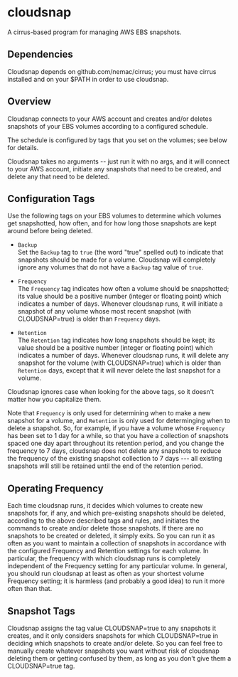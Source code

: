# cloudsnap

A cirrus-based program for managing AWS EBS snapshots.

## Dependencies

Cloudsnap depends on github.com/nemac/cirrus; you must have cirrus installed and on your $PATH
in order to use cloudsnap.

## Overview

Cloudsnap connects to your AWS account and creates and/or deletes snapshots
of your EBS volumes according to a configured schedule.

The schedule is configured by tags that you set on the volumes; see below
for details.

Cloudsnap takes no arguments -- just run it with no args, and it will connect
to your AWS account, initiate any snapshots that need to be created, and
delete any that need to be deleted.

## Configuration Tags

Use the following tags on your EBS volumes to determine which volumes
get snapshotted, how often, and for how long those snapshots are kept
around before being deleted.

  * `Backup`  
    Set the `Backup` tag to `true` (the word "true" spelled out) to indicate
    that snapshots should be made for a volume.  Cloudsnap will completely
    ignore any volumes that do not have a `Backup` tag value of `true`.
    
  * `Frequency`  
    The `Frequency` tag indicates how often a volume should be snapshotted;
    its value should be a positive number (integer or floating point) which
    indicates a number of days.  Whenever cloudsnap runs, it will initiate a
    snapshot of any volume whose most recent snapshot (with CLOUDSNAP=true)
    is older than `Frequency` days.

  * `Retention`  
    The `Retention` tag indicates how long snapshots should be kept;
    its value should be a positive number (integer or floating point) which
    indicates a number of days.  Whenever cloudsnap runs, it will delete
    any snapshot for the volume (with CLOUDSNAP=true) which is older than
    `Retention` days, except that it will never delete the last snapshot for
    a volume.
    
Cloudsnap ignores case when looking for the above tags, so it doesn't
matter how you capitalize them.

Note that `Frequency` is only used for determining when to make a new
snapshot for a volume, and `Retention` is only used for determinging
when to delete a snapshot.  So, for example, if you have a volume whose
`Frequency` has been set to 1 day for a while, so that you have a collection
of snapshots spaced one day apart throughout its retention period, and you
change the frequency to 7 days, cloudsnap does not delete any snapshots
to reduce the frequency of the existing snapshot collection to 7 days ---
all existing snapshots will still be retained until the end of the retention
period.

## Operating Frequency

Each time cloudsnap runs, it decides which volumes to create new snapshots
for, if any, and which pre-existing snapshots should be deleted,
according to the above described tags and rules, and initiates the
commands to create and/or delete those snapshots.  If there are no
snapshots to be created or deleted, it simply exits.  So you can run
it as often as you want to maintain a collection of snapshots in
accordance with the configured Frequency and Retention settings for
each volume.  In particular, the frequency with which cloudsnap runs
is completely independent of the Frequency setting for any particular
volume.  In general, you should run cloudsnap at least as often as
your shortest volume Frequency setting; it is harmless (and probably a
good idea) to run it more often than that.

## Snapshot Tags

Cloudsnap assigns the tag value CLOUDSNAP=true to any snapshots it creates,
and it only considers snapshots for which CLOUDSNAP=true in deciding which
snapshots to create and/or delete.  So you can feel free to manually
create whatever snapshots you want without risk of cloudsnap deleting them
or getting confused by them, as long as you don't give them a CLOUDSNAP=true
tag.
